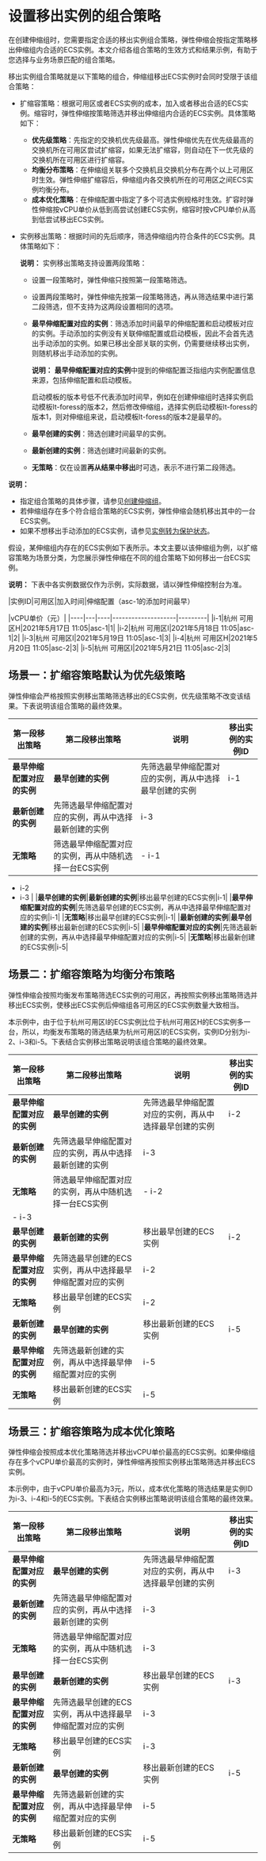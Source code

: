 # 设置移出实例的组合策略

在创建伸缩组时，您需要指定合适的移出实例组合策略，弹性伸缩会按指定策略移出伸缩组内合适的ECS实例。本文介绍各组合策略的生效方式和结果示例，有助于您选择与业务场景匹配的组合策略。

移出实例组合策略就是以下策略的组合，伸缩组移出ECS实例时会同时受限于该组合策略：

-   扩缩容策略：根据可用区或者ECS实例的成本，加入或者移出合适的ECS实例。缩容时，弹性伸缩按策略筛选并移出伸缩组内合适的ECS实例。具体策略如下：
    -   **优先级策略**：先指定的交换机优先级最高。弹性伸缩优先在优先级最高的交换机所在可用区尝试扩缩容，如果无法扩缩容，则自动在下一优先级的交换机所在可用区进行扩缩容。
    -   **均衡分布策略**：在伸缩组关联多个交换机且交换机分布在两个以上可用区时生效。弹性伸缩扩缩容后，伸缩组内各交换机所在的可用区之间ECS实例均衡分布。
    -   **成本优化策略**：在伸缩配置中指定了多个可选实例规格时生效。扩容时弹性伸缩按vCPU单价从低到高尝试创建ECS实例，缩容时按vCPU单价从高到低尝试移出ECS实例。
-   实例移出策略：根据时间的先后顺序，筛选伸缩组内符合条件的ECS实例。具体策略如下：

    **说明：** 实例移出策略支持设置两段策略：

    -   设置一段策略时，弹性伸缩只按照第一段策略筛选。
    -   设置两段策略时，弹性伸缩先按第一段策略筛选，再从筛选结果中进行第二段筛选，但不支持为这两段设置相同的选项。
    -   **最早伸缩配置对应的实例**：筛选添加时间最早的伸缩配置和启动模板对应的实例。手动添加的实例没有关联伸缩配置或启动模板，因此不会首先选出手动添加的实例。如果已移出全部关联的实例，仍需要继续移出实例，则随机移出手动添加的实例。

        **说明：** **最早伸缩配置对应的实例**中提到的伸缩配置泛指组内实例配置信息来源，包括伸缩配置和启动模板。

        启动模板的版本号低不代表添加时间早，例如在创建伸缩组时选择实例启动模板lt-foress的版本2，然后修改伸缩组，选择实例启动模板lt-foress的版本1，则对伸缩组来说，启动模板lt-foress的版本2是最早的。

    -   **最早创建的实例**：筛选创建时间最早的实例。
    -   **最新创建的实例**：筛选创建时间最新的实例。
    -   **无策略**：仅在设置**再从结果中移出**时可选，表示不进行第二段筛选。

**说明：**

-   指定组合策略的具体步骤，请参见[创建伸缩组](/intl.zh-CN/伸缩组/伸缩组/创建伸缩组.md)。
-   若伸缩组存在多个符合组合策略的ECS实例，弹性伸缩会随机移出其中的一台ECS实例。
-   如果不想移出手动添加的ECS实例，请参见[实例转为保护状态](/intl.zh-CN/实例管理/ECS实例/实例转为保护状态.md)。

假设，某伸缩组内存在的ECS实例如下表所示。本文主要以该伸缩组为例，以扩缩容策略为场景分类，为您展示弹性伸缩在不同的组合策略下如何移出一台ECS实例。

**说明：** 下表中各实例数据仅作为示例，实际数据，请以弹性伸缩控制台为准。

|实例ID|可用区|加入时间|伸缩配置（asc-1的添加时间最早）

|vCPU单价（元）|
|----|---|----|--------------------|---------|
|i-1|杭州 可用区H|2021年5月17日 11:05|asc-1|1|
|i-2|杭州 可用区I|2021年5月18日 11:05|asc-1|2|
|i-3|杭州 可用区I|2021年5月19日 11:05|asc-1|3|
|i-4|杭州 可用区H|2021年5月20日 11:05|asc-2|3|
|i-5|杭州 可用区I|2021年5月21日 11:05|asc-2|3|

## 场景一：扩缩容策略默认为优先级策略

弹性伸缩会严格按照实例移出策略筛选移出的ECS实例，优先级策略不改变该结果。下表说明该组合策略的最终效果。

|第一段移出策略|第二段移出策略|说明|移出实例的实例ID|
|-------|-------|--|---------|
|**最早伸缩配置对应的实例**|**最早创建的实例**|先筛选最早伸缩配置对应的实例，再从中选择最早创建的实例|i-1|
|**最新创建的实例**|先筛选最早伸缩配置对应的实例，再从中选择最新创建的实例|i-3|
|**无策略**|筛选最早伸缩配置对应的实例，再从中随机选择一台ECS实例|-   i-1
-   i-2
-   i-3 |
|**最早创建的实例**|**最新创建的实例**|移出最早创建的ECS实例|i-1|
|**最早伸缩配置对应的实例**|先筛选最早创建的ECS实例，再从中选择最早伸缩配置对应的实例|i-1|
|**无策略**|移出最早创建的ECS实例|i-1|
|**最新创建的实例**|**最早创建的实例**|移出最新创建的ECS实例|i-5|
|**最早伸缩配置对应的实例**|先筛选最新创建的实例，再从中选择最早伸缩配置对应的实例|i-5|
|**无策略**|移出最新创建的ECS实例|i-5|

## 场景二：扩缩容策略为均衡分布策略

弹性伸缩会按照均衡发布策略筛选ECS实例的可用区，再按照实例移出策略筛选并移出ECS实例，使移出ECS实例后伸缩组各可用区的ECS实例数量大致相当。

本示例中，由于位于杭州可用区I的ECS实例比位于杭州可用区H的ECS实例多一台，所以，均衡发布策略的筛选结果为杭州可用区I的ECS实例，实例ID分别为i-2、i-3和i-5。下表结合实例移出策略说明该组合策略的最终效果。

|第一段移出策略|第二段移出策略|说明|移出实例的实例ID|
|-------|-------|--|---------|
|**最早伸缩配置对应的实例**|**最早创建的实例**|先筛选最早伸缩配置对应的实例，再从中选择最早创建的实例|i-2|
|**最新创建的实例**|先筛选最早伸缩配置对应的实例，再从中选择最新创建的实例|i-3|
|**无策略**|筛选最早伸缩配置对应的实例，再从中随机选择一台ECS实例|-   i-2
-   i-3 |
|**最早创建的实例**|**最新创建的实例**|移出最早创建的ECS实例|i-2|
|**最早伸缩配置对应的实例**|先筛选最早创建的ECS实例，再从中选择最早伸缩配置对应的实例|i-2|
|**无策略**|移出最早创建的ECS实例|i-2|
|**最新创建的实例**|**最早创建的实例**|移出最新创建的ECS实例|i-5|
|**最早伸缩配置对应的实例**|先筛选最新创建的实例，再从中选择最早伸缩配置对应的实例|i-5|
|**无策略**|移出最新创建的ECS实例|i-5|

## 场景三：扩缩容策略为成本优化策略

弹性伸缩会按照成本优化策略筛选并移出vCPU单价最高的ECS实例。如果伸缩组存在多个vCPU单价最高的实例时，弹性伸缩再按照实例移出策略筛选并移出ECS实例。

本示例中，由于vCPU单价最高为3元，所以，成本优化策略的筛选结果是实例ID为i-3、i-4和i-5的ECS实例。下表结合实例移出策略说明该组合策略的最终效果。

|第一段移出策略|第二段移出策略|说明|移出实例的实例ID|
|-------|-------|--|---------|
|**最早伸缩配置对应的实例**|**最早创建的实例**|先筛选最早伸缩配置对应的实例，再从中选择最早创建的实例|i-3|
|**最新创建的实例**|先筛选最早伸缩配置对应的实例，再从中选择最新创建的实例|i-3|
|**无策略**|筛选最早伸缩配置对应的实例，再从中随机选择一台ECS实例|i-3|
|**最早创建的实例**|**最新创建的实例**|移出最早创建的ECS实例|i-3|
|**最早伸缩配置对应的实例**|先筛选最早创建的ECS实例，再从中选择最早伸缩配置对应的实例|i-3|
|**无策略**|移出最早创建的ECS实例|i-3|
|**最新创建的实例**|**最早创建的实例**|移出最新创建的ECS实例|i-5|
|**最早伸缩配置对应的实例**|先筛选最新创建的实例，再从中选择最早伸缩配置对应的实例|i-5|
|**无策略**|移出最新创建的ECS实例|i-5|

